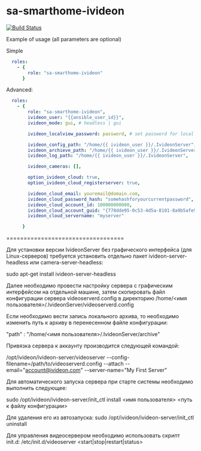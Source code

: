 sa-smarthome-ivideon
====================

[![Build Status](https://travis-ci.org/softasap/sa-smarthome-ivideon.svg?branch=master)](https://travis-ci.org/softasap/sa-smarthome-ivideon)


Example of usage (all parameters are optional)

Simple
```YAML
  roles:
    - {
        role: "sa-smarthome-ivideon"
      }
```

Advanced:

```YAML
  roles:
    - {
        role: "sa-smarthome-ivideon",
        ivideon_user: "{{ansible_user_id}}",
        ivideon_mode: gui, # headless | gui

        ivideon_localview_password: password, # set password for local view

        ivideon_config_path: "/home/{{ ivideon_user }}/.IvideonServer",
        ivideon_archieve_path: "/home/{{ ivideon_user }}/.IvideonServer/archive",
        ivideon_log_path: "/home/{{ ivideon_user }}/.IvideonServer",

        ivideon_cameras: [],

        option_ivideon_cloud: true,
        option_ivideon_cloud_registerserver: true,

        ivideon_cloud_email: youremail@domain.com,
        ivideon_cloud_password_hash: "somehashforyourcurrentpassword",
        ivideon_cloud_account_id: 100000000000,
        ivideon_cloud_account_guid: "{778dde95-0c53-4d5a-8101-8a9b5afe941e}", # some guid associated with your server
        ivideon_cloud_servername: "myserver"

      }
```



==================================


Для установки версии IvideonServer без графического интерфейса (для Linux-серверов) требуется установить отдельно пакет ivideon-server-headless или camera-server-headless:

 sudo apt-get install ivideon-server-headless

Далее необходимо провести настройку сервера с графическим интерфейсом на отдельной машине, затем скопировать файл конфигурации сервера videoserverd.config в директорию /home/<имя пользователя>/.IvideonServer/videoserverd.config

Если необходимо вести запись локального архива, то необходимо изменить путь к архиву в перенесенном файле конфигурации:

"path" : "/home/<имя пользователя>/.IvideonServer/archive"

Привязка сервера к аккаунту производится следующей командой:

/opt/ivideon/ivideon-server/videoserver --config-filename=/path/to/videoserverd.config --attach --email="account@ivideon.com" --server-name="My First Server"

Для автоматического запуска сервера при старте системы необходимо выполнить следующее:

sudo /opt/ivideon/ivideon-server/init_ctl install <имя пользователя> <путь к файлу конфигурации>

Для удаления его из автозапуска:
sudo /opt/ivideon/ivideon-server/init_ctl uninstall

Для управления видеосервером необходимо использовать скрипт init.d:
/etc/init.d/videoserver <start|stop|restart|status>
